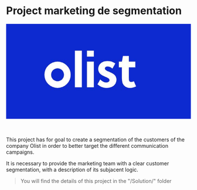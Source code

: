 # Project marketing de segmentation

<p align="center">
<img src="https://github.com/Seb-IX/Projet_5/blob/main/Solution/img/OLIST_LOGO.JPG" style="width:600px;">
</p>
<br>

This project has for goal to create a segmentation of the customers of the company Olist in order to better target the different communication campaigns.

It is necessary to provide the marketing team with a clear customer segmentation, with a description of its subjacent logic.

> You will find the details of this project in the "/Solution/" folder